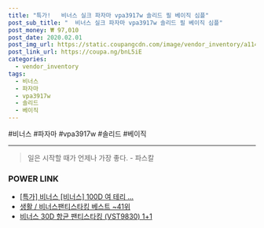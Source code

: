 ```yaml
--- 
title: "특가!   비너스 실크 파자마 vpa3917w 솔리드 필 베이직 심플" 
post_sub_title: "  비너스 실크 파자마 vpa3917w 솔리드 필 베이직 심플" 
post_money: ₩ 97,010 
post_date: 2020.02.01 
post_img_url: https://static.coupangcdn.com/image/vendor_inventory/a114/2515ead59e375dea03ddbc97b409b8a9761345298233b0271fd4957798bf.jpg 
post_link_url: https://coupa.ng/bnL5iE 
categories: 
  - vendor_inventory 
tags: 
  - 비너스 
  - 파자마 
  - vpa3917w 
  - 솔리드 
  - 베이직 
--- 
```

  #비너스 #파자마 #vpa3917w #솔리드 #베이직 
<hr> 

> 일은 시작할 때가 언제나 가장 좋다. - 파스칼 


### POWER LINK

* <a href="https://blog.naver.com/sakai111/221790221167" target="_blank">[특가] 비너스 [비너스] 100D 여 테리 ...</a>
* <a href="https://blog.naver.com/santokki14/221789717139" target="_blank">생활 / 비너스팬티스타킹 베스트 ~41위</a>
* <a href="https://blog.naver.com/fasyy4321/221791896007" target="_blank">비너스 30D 항균 팬티스타킹 (VST9830) 1+1</a>
